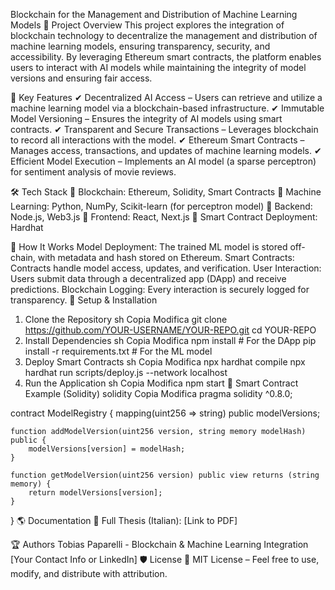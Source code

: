 
Blockchain for the Management and Distribution of Machine Learning Models
📌 Project Overview
This project explores the integration of blockchain technology to decentralize the management and distribution of machine learning models, ensuring transparency, security, and accessibility. By leveraging Ethereum smart contracts, the platform enables users to interact with AI models while maintaining the integrity of model versions and ensuring fair access.

🚀 Key Features
✔ Decentralized AI Access – Users can retrieve and utilize a machine learning model via a blockchain-based infrastructure.
✔ Immutable Model Versioning – Ensures the integrity of AI models using smart contracts.
✔ Transparent and Secure Transactions – Leverages blockchain to record all interactions with the model.
✔ Ethereum Smart Contracts – Manages access, transactions, and updates of machine learning models.
✔ Efficient Model Execution – Implements an AI model (a sparse perceptron) for sentiment analysis of movie reviews.

🛠 Tech Stack
🔹 Blockchain: Ethereum, Solidity, Smart Contracts
🔹 Machine Learning: Python, NumPy, Scikit-learn (for perceptron model)
🔹 Backend: Node.js, Web3.js
🔹 Frontend: React, Next.js
🔹 Smart Contract Deployment: Hardhat

📖 How It Works
Model Deployment: The trained ML model is stored off-chain, with metadata and hash stored on Ethereum.
Smart Contracts: Contracts handle model access, updates, and verification.
User Interaction: Users submit data through a decentralized app (DApp) and receive predictions.
Blockchain Logging: Every interaction is securely logged for transparency.
🔧 Setup & Installation
1. Clone the Repository
sh
Copia
Modifica
git clone https://github.com/YOUR-USERNAME/YOUR-REPO.git
cd YOUR-REPO
2. Install Dependencies
sh
Copia
Modifica
npm install  # For the DApp
pip install -r requirements.txt  # For the ML model
3. Deploy Smart Contracts
sh
Copia
Modifica
npx hardhat compile
npx hardhat run scripts/deploy.js --network localhost
4. Run the Application
sh
Copia
Modifica
npm start
📜 Smart Contract Example (Solidity)
solidity
Copia
Modifica
pragma solidity ^0.8.0;

contract ModelRegistry {
    mapping(uint256 => string) public modelVersions;

    function addModelVersion(uint256 version, string memory modelHash) public {
        modelVersions[version] = modelHash;
    }

    function getModelVersion(uint256 version) public view returns (string memory) {
        return modelVersions[version];
    }
}
🌎 Documentation
📄 Full Thesis (Italian): [Link to PDF]

🏆 Authors
Tobias Paparelli - Blockchain & Machine Learning Integration
[Your Contact Info or LinkedIn]
🛡 License
📜 MIT License – Feel free to use, modify, and distribute with attribution.

